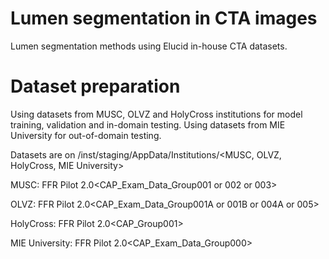 # Lumen segmentation in CTA images
Lumen segmentation methods using Elucid in-house CTA datasets.

# Dataset preparation
Using datasets from MUSC, OLVZ and HolyCross institutions for model training, validation and in-domain testing.
Using datasets from MIE University for out-of-domain testing.

Datasets are on /inst/staging/AppData/Institutions/<MUSC, OLVZ, HolyCross, MIE University>

MUSC:
FFR Pilot 2.0\<CAP_Exam_Data_Group001 or 002 or 003>

OLVZ:
FFR Pilot 2.0\<CAP_Exam_Data_Group001A or 001B or 004A or 005>

HolyCross:
FFR Pilot 2.0\<CAP_Group001>

MIE University:
FFR Pilot 2.0\<CAP_Exam_Data_Group000>

